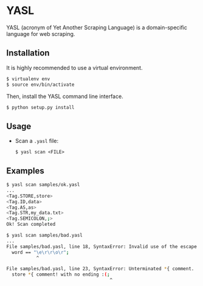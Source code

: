 # YASL

YASL (acronym of Yet Another Scraping Language) is a domain-specific language for web scraping.

## Installation
It is highly recommended to use a virtual environment.

```bash
$ virtualenv env
$ source env/bin/activate
```

Then, install the YASL command line interface.

```bash
$ python setup.py install
```

## Usage

- Scan a `.yasl` file:

  ```
  $ yasl scan <FILE>
  ```

## Examples

``` bash
$ yasl scan samples/ok.yasl
...
<Tag.STORE,store>
<Tag.ID,data>
<Tag.AS,as>
<Tag.STR,my_data.txt>
<Tag.SEMICOLON,;>
Ok! Scan completed
```

```bash
$ yasl scan samples/bad.yasl
...
File samples/bad.yasl, line 18, SyntaxError: Invalid use of the escape character.
  word == "\e\r\r\o\r";
           ^

File samples/bad.yasl, line 23, SyntaxError: Unterminated *{ comment.
  store *{ comment! with no ending :(;
                                      ^
```
